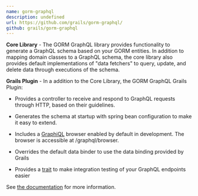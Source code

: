 ```yaml
---
name: gorm-graphql
description: undefined
url: https://github.com/grails/gorm-graphql/
github: grails/gorm-graphql
---
```


**Core Library** - The GORM GraphQL library provides functionality to generate a GraphQL schema based on your GORM entities. In addition to mapping domain classes to a GraphQL schema, the core library also provides default implementations of "data fetchers" to query, update, and delete data through executions of the schema.

**Grails Plugin** - In a addition to the Core Library, the GORM GraphQL Grails Plugin:

- Provides a controller to receive and respond to GraphQL requests through HTTP, based on their guidelines.

- Generates the schema at startup with spring bean configuration to make it easy to extend.

- Includes a [GraphiQL](https://github.com/graphql/graphiql) browser enabled by default in development. The browser is accessible at /graphql/browser.

- Overrides the default data binder to use the data binding provided by Grails
- Provides a [trait](https://grails.github.io/gorm-graphql/latest/api/org/grails/gorm/graphql/plugin/testing/GraphQLSpec.html) to make integration testing of your GraphQL endpoints easier

See [the documentation](https://grails.github.io/gorm-graphql/latest/guide/index.html) for more information.
